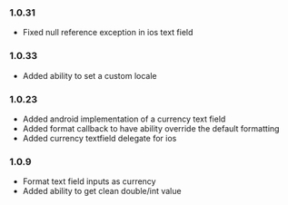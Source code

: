 ### 1.0.31
* Fixed null reference exception in ios text field

### 1.0.33
* Added ability to set a custom locale

### 1.0.23
* Added android implementation of a currency text field
* Added format callback to have ability override the default formatting
* Added currency textfield delegate for ios

### 1.0.9
* Format text field inputs as currency
* Added ability to get clean double/int value
